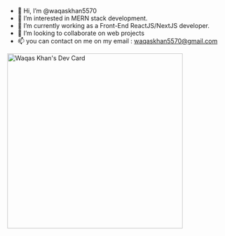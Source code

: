 - 👋 Hi, I’m @waqaskhan5570
- 👀 I’m interested in MERN stack development.
- 🌱 I’m currently working as a Front-End ReactJS/NextJS developer.
- 💞️ I’m looking to collaborate on web projects
- 📫 you can contact on me on my email : waqaskhan5570@gmail.com

<a href="https://app.daily.dev/waqaskhan5570"><img src="https://api.daily.dev/devcards/1ca19025ceff4edd9425cea66cd78421.png?r=e0z" width="400" alt="Waqas Khan's Dev Card"/></a>

